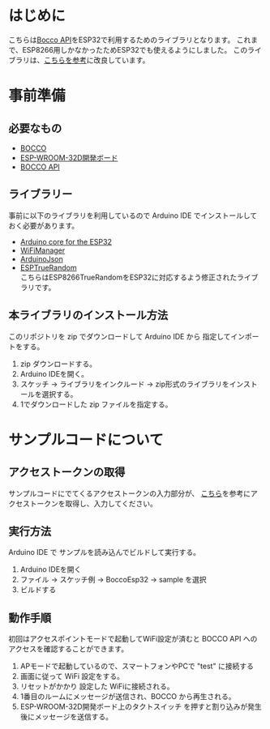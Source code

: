# はじめに
こちらは[Bocco API](http://api-docs.bocco.me/index.html#bocco-api-%E3%81%A8%E3%81%AF)をESP32で利用するためのライブラリとなります。
これまで、ESP8266用しかなかったためESP32でも使えるようにしました。
このライブラリは、[こちらを参考](https://github.com/tfuru/BoccoEsp)に改良しています。

# 事前準備
## 必要なもの 
- [BOCCO](https://store.ux-xu.com/products/bocco)  
- [ESP-WROOM-32D開発ボード](http://akizukidenshi.com/catalog/g/gM-13628/)   
- [BOCCO API](http://api-docs.bocco.me/index.html)  

## ライブラリー 
事前に以下のライブラリを利用しているので Arduino IDE でインストールしておく必要があります。  
- [Arduino core for the ESP32](https://github.com/espressif/arduino-esp32)  
- [WiFiManager](https://github.com/tzapu/WiFiManager)  
- [ArduinoJson](https://github.com/bblanchon/ArduinoJson)  
- [ESPTrueRandom](https://github.com/sivar2311/ESPTrueRandom)  
  こちらはESP8266TrueRandomをESP32に対応するよう修正されたライブラリです。

## 本ライブラリのインストール方法
このリポジトリを zip でダウンロードして Arduino IDE から 指定してインポートをする。  
1. zip ダウンロードする。  
2. Arduino IDEを開く。  
3. スケッチ → ライブラリをインクルード → zip形式のライブラリをインストールを選択する。  
4. 1でダウンロードした zip ファイルを指定する。　　  

# サンプルコードについて 
## アクセストークンの取得
サンプルコードにでてくるアクセストークンの入力部分が、
[こちら](http://api-docs.bocco.me/get_access_token.html)を参考にアクセストークンを取得し、入力してください。

## 実行方法　
Arduino IDE で サンプルを読み込んでビルドして実行する。  
1. Arduino IDEを開く  
2. ファイル → スケッチ例 → BoccoEsp32 → sample を選択  
3. ビルドする

## 動作手順
初回はアクセスポイントモードで起動してWiFi設定が済むと BOCCO API へのアクセスを確認することができます。  
1. APモードで起動しているので、スマートフォンやPCで "test" に接続する  
2. 画面に従って WiFi 設定をする。  
3. リセットがかかり 設定した WiFiに接続される。  
4. 1番目のルームにメッセージが送信され、BOCCO から再生される。    
5. ESP-WROOM-32D開発ボード上のタクトスイッチ を押すと割り込みが発生後にメッセージを送信する。


